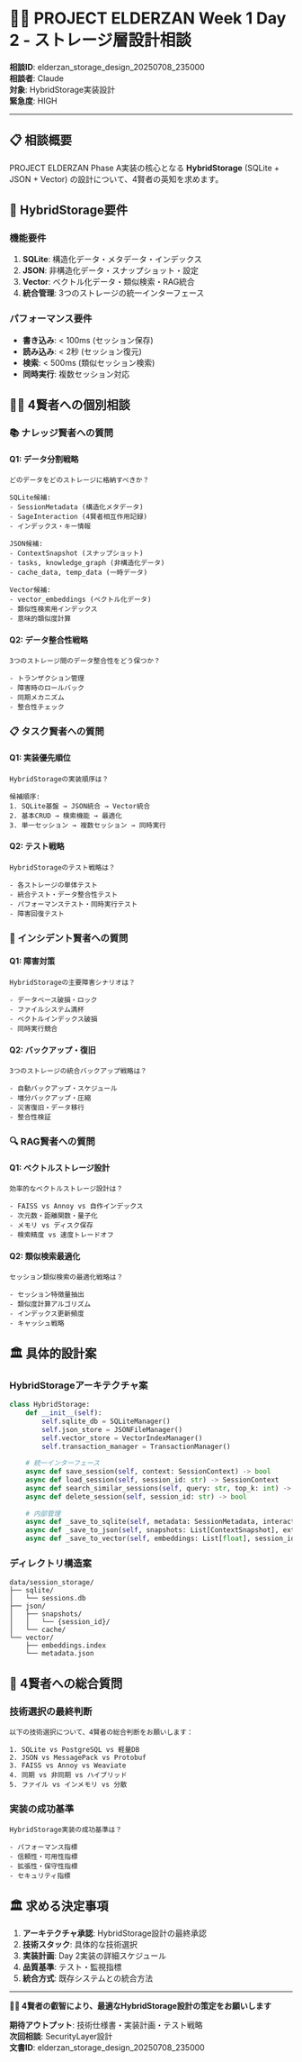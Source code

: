 # 🧙‍♂️ PROJECT ELDERZAN Week 1 Day 2 - ストレージ層設計相談

**相談ID**: elderzan_storage_design_20250708_235000  
**相談者**: Claude  
**対象**: HybridStorage実装設計  
**緊急度**: HIGH  

---

## 📋 **相談概要**

PROJECT ELDERZAN Phase A実装の核心となる **HybridStorage** (SQLite + JSON + Vector) の設計について、4賢者の英知を求めます。

## 🎯 **HybridStorage要件**

### **機能要件**
1. **SQLite**: 構造化データ・メタデータ・インデックス
2. **JSON**: 非構造化データ・スナップショット・設定
3. **Vector**: ベクトル化データ・類似検索・RAG統合
4. **統合管理**: 3つのストレージの統一インターフェース

### **パフォーマンス要件**
- **書き込み**: < 100ms (セッション保存)
- **読み込み**: < 2秒 (セッション復元)
- **検索**: < 500ms (類似セッション検索)
- **同時実行**: 複数セッション対応

## 🧙‍♂️ **4賢者への個別相談**

### **📚 ナレッジ賢者への質問**

#### **Q1: データ分割戦略**
```
どのデータをどのストレージに格納すべきか？

SQLite候補:
- SessionMetadata (構造化メタデータ)
- SageInteraction (4賢者相互作用記録)
- インデックス・キー情報

JSON候補:
- ContextSnapshot (スナップショット)
- tasks, knowledge_graph (非構造化データ)
- cache_data, temp_data (一時データ)

Vector候補:
- vector_embeddings (ベクトル化データ)
- 類似性検索用インデックス
- 意味的類似度計算
```

#### **Q2: データ整合性戦略**
```
3つのストレージ間のデータ整合性をどう保つか？

- トランザクション管理
- 障害時のロールバック
- 同期メカニズム
- 整合性チェック
```

### **📋 タスク賢者への質問**

#### **Q1: 実装優先順位**
```
HybridStorageの実装順序は？

候補順序:
1. SQLite基盤 → JSON統合 → Vector統合
2. 基本CRUD → 検索機能 → 最適化
3. 単一セッション → 複数セッション → 同時実行
```

#### **Q2: テスト戦略**
```
HybridStorageのテスト戦略は？

- 各ストレージの単体テスト
- 統合テスト・データ整合性テスト
- パフォーマンステスト・同時実行テスト
- 障害回復テスト
```

### **🚨 インシデント賢者への質問**

#### **Q1: 障害対策**
```
HybridStorageの主要障害シナリオは？

- データベース破損・ロック
- ファイルシステム満杯
- ベクトルインデックス破損
- 同時実行競合
```

#### **Q2: バックアップ・復旧**
```
3つのストレージの統合バックアップ戦略は？

- 自動バックアップ・スケジュール
- 増分バックアップ・圧縮
- 災害復旧・データ移行
- 整合性検証
```

### **🔍 RAG賢者への質問**

#### **Q1: ベクトルストレージ設計**
```
効率的なベクトルストレージ設計は？

- FAISS vs Annoy vs 自作インデックス
- 次元数・距離関数・量子化
- メモリ vs ディスク保存
- 検索精度 vs 速度トレードオフ
```

#### **Q2: 類似検索最適化**
```
セッション類似検索の最適化戦略は？

- セッション特徴量抽出
- 類似度計算アルゴリズム
- インデックス更新頻度
- キャッシュ戦略
```

## 🏛️ **具体的設計案**

### **HybridStorageアーキテクチャ案**
```python
class HybridStorage:
    def __init__(self):
        self.sqlite_db = SQLiteManager()
        self.json_store = JSONFileManager()
        self.vector_store = VectorIndexManager()
        self.transaction_manager = TransactionManager()
    
    # 統一インターフェース
    async def save_session(self, context: SessionContext) -> bool
    async def load_session(self, session_id: str) -> SessionContext
    async def search_similar_sessions(self, query: str, top_k: int) -> List[SessionContext]
    async def delete_session(self, session_id: str) -> bool
    
    # 内部管理
    async def _save_to_sqlite(self, metadata: SessionMetadata, interactions: List[SageInteraction])
    async def _save_to_json(self, snapshots: List[ContextSnapshot], extra_data: Dict)
    async def _save_to_vector(self, embeddings: List[float], session_id: str)
```

### **ディレクトリ構造案**
```
data/session_storage/
├── sqlite/
│   └── sessions.db
├── json/
│   ├── snapshots/
│   │   └── {session_id}/
│   └── cache/
└── vector/
    ├── embeddings.index
    └── metadata.json
```

## 🎯 **4賢者への総合質問**

### **技術選択の最終判断**
```
以下の技術選択について、4賢者の総合判断をお願いします：

1. SQLite vs PostgreSQL vs 軽量DB
2. JSON vs MessagePack vs Protobuf
3. FAISS vs Annoy vs Weaviate
4. 同期 vs 非同期 vs ハイブリッド
5. ファイル vs インメモリ vs 分散
```

### **実装の成功基準**
```
HybridStorage実装の成功基準は？

- パフォーマンス指標
- 信頼性・可用性指標
- 拡張性・保守性指標
- セキュリティ指標
```

## 🏛️ **求める決定事項**

1. **アーキテクチャ承認**: HybridStorage設計の最終承認
2. **技術スタック**: 具体的な技術選択
3. **実装計画**: Day 2実装の詳細スケジュール
4. **品質基準**: テスト・監視指標
5. **統合方式**: 既存システムとの統合方法

---

**🧙‍♂️ 4賢者の叡智により、最適なHybridStorage設計の策定をお願いします**

**期待アウトプット**: 技術仕様書・実装計画・テスト戦略  
**次回相談**: SecurityLayer設計  
**文書ID**: elderzan_storage_design_20250708_235000